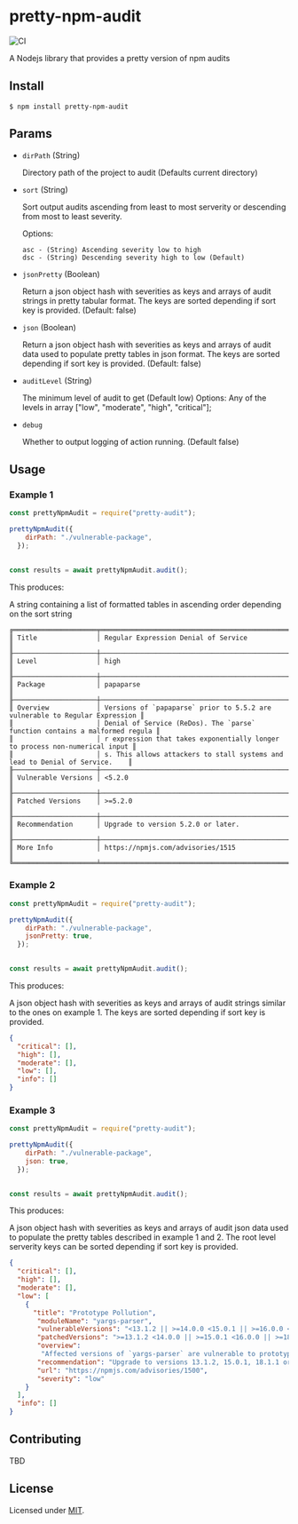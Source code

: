 # pretty-npm-audit

![CI](https://github.com/meroware/pretty-npm-audit/workflows/CI/badge.svg)

A Nodejs library that provides a pretty version of npm audits

## Install

```
$ npm install pretty-npm-audit
```

## Params

- `dirPath` (String)

   Directory path of the project to audit 
(Defaults current directory)

- `sort` (String)

   Sort output audits ascending from least to most serverity or descending from most to least severity.

  Options:

      asc - (String) Ascending severity low to high 
      dsc - (String) Descending severity high to low (Default)

- `jsonPretty` (Boolean)

  Return a json object hash with severities as keys and arrays of audit strings in pretty tabular format. The keys are sorted depending if sort key is provided.
  (Default: false)

- `json` (Boolean)
    
    Return a json object hash with severities as keys and arrays of audit data used to populate pretty tables in json format. The keys are sorted depending if sort key is provided.
  (Default: false)

- `auditLevel` (String)

  The minimum level of audit to get
(Default low)
Options: Any of the levels in array ["low", "moderate", "high", "critical"];

- `debug`

  Whether to output logging of action running. 
(Default false)

## Usage

### Example 1
```js
const prettyNpmAudit = require("pretty-audit");

prettyNpmAudit({
    dirPath: "./vulnerable-package",
  });
  

const results = await prettyNpmAudit.audit();
```

This produces:

A string containing a list of formatted tables in ascending order depending on the sort string
```
╔═════════════════════╤═════════════════════════════════════════════════════════════════════════════╗
║ Title               │ Regular Expression Denial of Service                                        ║
╟─────────────────────┼─────────────────────────────────────────────────────────────────────────────╢
║ Level               │ high                                                                        ║
╟─────────────────────┼─────────────────────────────────────────────────────────────────────────────╢
║ Package             │ papaparse                                                                   ║
╟─────────────────────┼─────────────────────────────────────────────────────────────────────────────╢
║ Overview            │ Versions of `papaparse` prior to 5.5.2 are vulnerable to Regular Expression ║
║                     │ Denial of Service (ReDos). The `parse` function contains a malformed regula ║
║                     │ r expression that takes exponentially longer to process non-numerical input ║
║                     │ s. This allows attackers to stall systems and lead to Denial of Service.    ║
╟─────────────────────┼─────────────────────────────────────────────────────────────────────────────╢
║ Vulnerable Versions │ <5.2.0                                                                      ║
╟─────────────────────┼─────────────────────────────────────────────────────────────────────────────╢
║ Patched Versions    │ >=5.2.0                                                                     ║
╟─────────────────────┼─────────────────────────────────────────────────────────────────────────────╢
║ Recommendation      │ Upgrade to version 5.2.0 or later.                                          ║
╟─────────────────────┼─────────────────────────────────────────────────────────────────────────────╢
║ More Info           │ https://npmjs.com/advisories/1515                                           ║
╚═════════════════════╧═════════════════════════════════════════════════════════════════════════════╝
```

### Example 2
```js
const prettyNpmAudit = require("pretty-audit");

prettyNpmAudit({
    dirPath: "./vulnerable-package",
    jsonPretty: true,
  });
  

const results = await prettyNpmAudit.audit();
```

This produces:

A json object hash with severities as keys and arrays of audit strings similar to the ones on example 1. The keys are sorted depending if sort key is provided.

```json
{ 
  "critical": [],
  "high": [],
  "moderate": [],
  "low": [],
  "info": [] 
}
```

### Example 3
```js
const prettyNpmAudit = require("pretty-audit");

prettyNpmAudit({
    dirPath: "./vulnerable-package",
    json: true,
  });
  

const results = await prettyNpmAudit.audit();
```

This produces:

A json object hash with severities as keys and arrays of audit json data used to populate the pretty tables described in example 1 and 2. The root level serverity keys can be sorted depending if sort key is provided.

```json
{ 
  "critical": [],
  "high": [],
  "moderate": [],
  "low": [
    { 
      "title": "Prototype Pollution",
       "moduleName": "yargs-parser",
       "vulnerableVersions": "<13.1.2 || >=14.0.0 <15.0.1 || >=16.0.0 <18.1.2",
       "patchedVersions": ">=13.1.2 <14.0.0 || >=15.0.1 <16.0.0 || >=18.1.2",
       "overview":
        "Affected versions of `yargs-parser` are vulnerable to prototype pollution. Arguments are not properly sanitized, allowing an attacker to modify the prototype of `Object`, causing the addition or modification of an existing property that will exist on all objects.  \nParsing the argument `--foo.__proto__.bar baz'` adds a `bar` property with value `baz` to all objects. This is only exploitable if attackers have control over the arguments being passed to `yargs-parser`.\n",
       "recommendation": "Upgrade to versions 13.1.2, 15.0.1, 18.1.1 or later.",
       "url": "https://npmjs.com/advisories/1500",
       "severity": "low" 
    }
  ],
  "info": [] 
}
```

## Contributing

TBD

## License

Licensed under [MIT](./LICENSE).
